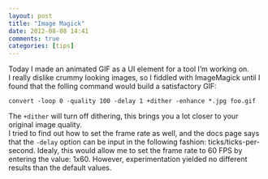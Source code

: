 ```yaml
---
layout: post
title: "Image Magick"
date: 2012-08-08 14:41
comments: true
categories: [tips]
---
```

Today I made an animated GIF as a UI element for a tool I’m working on.  
I really dislike crummy looking images, so I fiddled with ImageMagick until I found that the folling command  would build a satisfactory GIF:  

`convert -loop 0 -quality 100 -delay 1 +dither -enhance *.jpg foo.gif`

The `+dither` will turn off dithering, this brings you a lot closer to your original image quality.  
I tried to find out how to set the frame rate as well, and the docs page says that the `-delay` option can be input in the following fashion: ticks/ticks-per-second. Idealy, this would allow me to set the frame rate to 60 FPS by entering the value: 1x60. However, experimentation yielded no different results than the default values.  